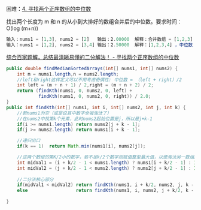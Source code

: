 困难：[4. 寻找两个正序数组的中位数](https://leetcode-cn.com/problems/median-of-two-sorted-arrays/)

找出两个长度为 m 和 n 的从小到大排好的数组合并后的中位数。要求时间：O(log (m+n))

```js
输入：nums1 = [1,3], nums2 = [2]	输出：2.00000	解释：合并数组 = [1,2,3] ，中位数 2
输入：nums1 = [1,2], nums2 = [3,4]	输出：2.50000	解释：[1,2,3,4] ，中位数 (2 + 3) / 2 = 2.5
```

 [综合百家题解，总结最清晰易懂的二分解法！ - 寻找两个正序数组的中位数](https://leetcode-cn.com/problems/median-of-two-sorted-arrays/solution/zong-he-bai-jia-ti-jie-zong-jie-zui-qing-xi-yi-don/) 

```java
public double findMedianSortedArrays(int[] nums1, int[] nums2) {
    int m = nums1.length,n = nums2.length;
    //left和right这样定义可以不用考虑奇偶性: 中位数 = （left + right）/2
    int left = (m + n + 1) / 2,right = (m + n + 2) / 2;
    return (findKth(nums1, 0, nums2, 0, left) + 
            findKth(nums1, 0, nums2, 0, right)) / 2.0;
}
public int findKth(int[] nums1, int i, int[] nums2, int j, int k) {
    //若nums1为空（或是说其中数字全被淘汰了）
    //在nums2中找第k个元素，此时nums2起始位置是j，所以是j+k-1
    if(i >= nums1.length) return nums2[j + k - 1];
    if(j >= nums2.length) return nums1[i + k - 1];

    //递归出口
    if(k == 1)  return Math.min(nums1[i], nums2[j]);

    //这两个数组的第K/2小的数字，若不足k/2个数字则赋值整型最大值，以便淘汰另一数组的前k/2个数字
    int midVal1 = (i + k/2 - 1 < nums1.length) ? nums1[i + k/2 - 1] : Integer.MAX_VALUE;
    int midVal2 = (j + k/2 - 1 < nums2.length) ? nums2[j + k/2 - 1] : Integer.MAX_VALUE;
   
    //二分法核心部分
    if(midVal1 < midVal2) return findKth(nums1, i + k/2, nums2, j, k - k/2);
    else 				  return findKth(nums1, i, nums2, j + k/2, k - k/2);
        
}
```